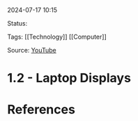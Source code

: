 2024-07-17 10:15

Status: 

Tags: [[Technology]] [[Computer]]

Source: [YouTube](https://www.youtube.com/watch?v=sn4B3zANQug&list=PLG49S3nxzAnnOmvg5UGVenB_qQgsh01uC&index=3)
# 1.2 - Laptop Displays










# References

